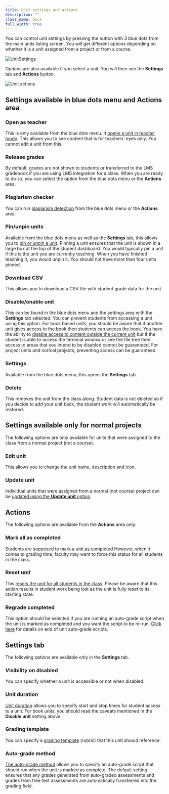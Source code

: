 ```yaml
---
title: Unit settings and actions
description: ""
class_name: docs
full_width: true
---
```


You can control unit settings by pressing the button with 3 blue dots from the main units listing screen. You will get different options depending on whether it is a unit assigned from a project or from a course.

<img alt="UnitSettings" src="/img/docs/classunitsettings.png" class="simple"/>

Options are also available if you select a unit. You will then see the **Settings** tab and **Actions** button.

<img alt="Unit actions" src="/img/docs/unitactions.png" class="simple"/>

## Settings available in blue dots menu and Actions area

### Open as teacher
This is only available from the blue dots menu. It [opens a unit in teacher mode](/docs/classes/unitmanagement/settings-info/teachersolutions/). This allows you to see content that is for teachers' eyes only. You cannot edit a unit from this.

### Release grades
By default, grades are not shown to students or transferred to the LMS gradebook if you are using LMS integration for a class. When you are ready to do so, you can select the option from the blue dots menu or the **Actions** area.

### Plagiarism checker
You can run [plagiarism detection](/docs/classes/plag/plag-start) from the blue dots menu or the **Actions** area. 

### Pin/unpin units
Available from the blue dots menu as well as the **Settings** tab, this allows you to [pin or unpin a unit](/docs/classes/unitmanagement/settings-info/pin). Pinning a unit ensures that the unit is shown in a large box at the top of the student dashboard. You would typically pin a unit if this is the unit you are currently teaching. When you have finished teaching it, you would unpin it. You should not have more than four units pinned.

### Download CSV
This allows you to download a CSV file with student grade data for the unit.

### Disable/enable unit
This can be found in the blue dots menu and the settings area with the **Settings** tab selected. You can prevent students from accessing a unit using this option. For book based units, you should be aware that if another unit gives access to the book then students can access the book. You have the ability to [disable access to content outside the current unit](/docs/classes/unitmanagement/settings-info/disable/) but if the student is able to access the terminal window or see the file tree then access to areas that you intend to be disabled cannot be guaranteed. For project units and normal projects, preventing access can be guaranteed.

### Settings
Available from the blue dots menu, this opens the **Settings** tab. 

### Delete
This removes the unit from the class along. Student data is not deleted so if you decide to add your unit back, the student work will automatically be restored.

## Settings available only for normal projects
The following options are only available for units that were assigned to the class from a normal project (not a course).

### Edit unit
This allows you to change the unit name, description and icon.

### Update unit
Individual units that were assigned from a normal (not course) project can be [updated using the **Update unit** option](/docs/classes/unitmanagement/settings-info/updateunit). 

## Actions
The following options are available from the **Actions** area only.

### Mark all as completed
Students are supposed to [mark a unit as completed](/docs/dashboard/student/guides#completed)
However, when it comes to grading time, faculty may want to force this status for all students in the class.

### Reset unit
This [resets the unit for all students in the class](/docs/classes/unitmanagement/settings-info/reset-unit). Please be aware that this action results in student work being lost as the unit is fully reset to its starting state.

### Regrade completed
This option should be selected if you are running an auto-grade script when the unit is marked as completed and you want the script to be re-run. [Click here](/docs/classes/monitor/assessments) for details on end of unit auto-grade scripts.


## Settings tab
The following options are available only in the **Settings** tab.

### Visibility on disabled
You can specify whether a unit is accessible or not when disabled. 

### Unit duration
[Unit duration](/docs/classes/unitmanagement/settings-info/unit-duration) allows you to specify start and stop times for student access to a unit. For book units, you should read the caveats mentioned in the **Disable unit** setting above.

### Grading template
You can specify a [grading template](/docs/classes/classmanagement/rubric) (rubric) that this unit should reference. 

<a name="autograde"></a>
### Auto-grade method
[The auto-grade method](/docs/classes/unitmanagement/settings-info/autograde) allows you to specify an auto-grade script that should run when the unit is marked as complete. The default setting ensures that any grades generated from auto-graded assessments and grades from free text assessments are automatically transferred into the grading field.

